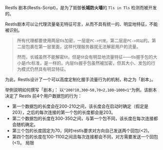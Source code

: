 Restls 剧本(Restls-Script)，是为了抵御**长城防火墙**的 `Tls in Tls` 检测而被开发的。

Restls剧本可以让代理流量毫无特征可言，从而不具有统一的、明显地特征，不能被识别。

> 所有代理都要使用两层tls加密，一层是`PC->代理`，第二层是`PC->网站`的。第二层包裹在第一层里面，这样代理服务器就无法解密用户的流量。
> 
> 然而，长城虽然不能解密tit，但是tit会有明显地流量特征——tls握手包的大小是rfc标准，是一样的。内层tls握手包虽然被加密，但其大小、发包的行为模式仍然具有明显特征。

为此，Restls设计了一个可以高度定制化握手流量行为的机制，称之为「剧本」。

举例说明如何撰写「剧本」：
以`"200?10,300~50,70<2,100~1000<1"`为例，该剧本决定了 Restls 前4个用户数据包的行为：

- 第一个数据包的长度会在200-210之间，该长度会在启动时确定（假定是203），之后的每次连接的第一个包的长度都会是203。
- 第二个数据包的长度在300-350之间，与第一个包不同，该长度在每次连接都会随机确定。
- 第三个包的长度固定为70，同时restls要求对方向自己发送两个回包(<2)。
- 第四个包的长度在100-1100之间且每次连接都会不同，对方需要发送一个回包(<1)。
局限